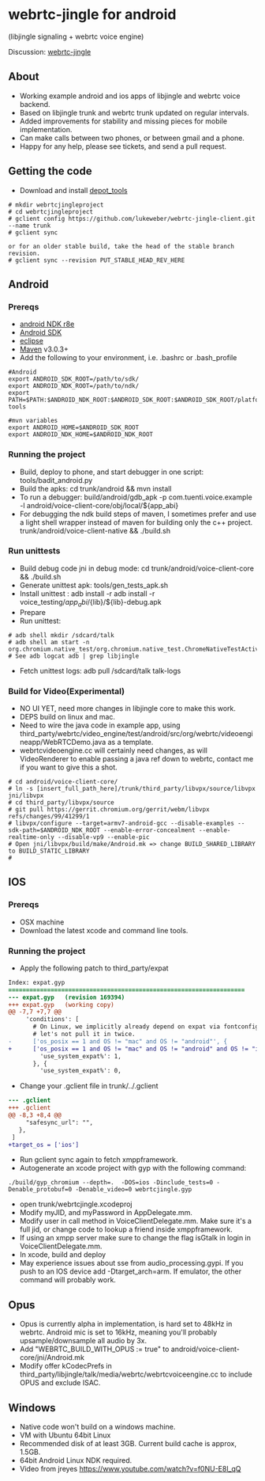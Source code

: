 webrtc-jingle for android
=============
(libjingle signaling + webrtc voice engine) 

Discussion: [webrtc-jingle](https://groups.google.com/forum/?fromgroups#!forum/webrtc-jingle)

## About

* Working example android and ios apps of libjingle and webrtc voice backend.
* Based on libjingle trunk and webrtc trunk updated on regular intervals.
* Added improvements for stability and missing pieces for mobile implementation.
* Can make calls between two phones, or between gmail and a phone.
* Happy for any help, please see tickets, and send a pull request.

## Getting the code

* Download and install [depot_tools](http://dev.chromium.org/developers/how-tos/install-depot-tools)

```
# mkdir webrtcjingleproject
# cd webrtcjingleproject
# gclient config https://github.com/lukeweber/webrtc-jingle-client.git --name trunk
# gclient sync

or for an older stable build, take the head of the stable branch revision.
# gclient sync --revision PUT_STABLE_HEAD_REV_HERE
```

## Android

### Prereqs
* [android NDK r8e](http://developer.android.com/sdk/ndk/index.html)
* [Android SDK](http://developer.android.com/sdk/index.html)
* [eclipse](http://www.eclipse.org/downloads/)
* [Maven](http://maven.apache.org/download.html) v3.0.3+
* Add the following to your environment, i.e. .bashrc or .bash_profile

```
#Android
export ANDROID_SDK_ROOT=/path/to/sdk/
export ANDROID_NDK_ROOT=/path/to/ndk/
export PATH=$PATH:$ANDROID_NDK_ROOT:$ANDROID_SDK_ROOT:$ANDROID_SDK_ROOT/platform-tools

#mvn variables
export ANDROID_HOME=$ANDROID_SDK_ROOT
export ANDROID_NDK_HOME=$ANDROID_NDK_ROOT
```

### Running the project

* Build, deploy to phone, and start debugger in one script: tools/badit_android.py
* Build the apks: cd trunk/android && mvn install
* To run a debugger: build/android/gdb_apk -p com.tuenti.voice.example -l android/voice-client-core/obj/local/${app_abi}
* For debugging the ndk build steps of maven, I sometimes prefer and use a light shell wrapper instead of maven for building only the c++ project. trunk/android/voice-client-native && ./build.sh

### Run unittests
* Build debug code jni in debug mode: cd trunk/android/voice-client-core && ./build.sh
* Generate unittest apk: tools/gen_tests_apk.sh
* Install unittest : adb install -r adb install -r voice_testing/${app_abi}/${lib}/${lib}-debug.apk
* Prepare
* Run unittest:

```
# adb shell mkdir /sdcard/talk
# adb shell am start -n org.chromium.native_test/org.chromium.native_test.ChromeNativeTestActivity
# See adb logcat adb | grep libjingle
```
* Fetch unittest logs:  adb pull /sdcard/talk  talk-logs

### Build for Video(Experimental)
* NO UI YET, need more changes in libjingle core to make this work.
* DEPS build on linux and mac.
* Need to wire the java code in example app, using third_party/webrtc/video_engine/test/android/src/org/webrtc/videoengineapp/WebRTCDemo.java as a template.
* webrtcvideoengine.cc will certainly need changes, as will VideoRenderer to enable passing a java ref down to webrtc, contact me if you want to give this a shot.

```
# cd android/voice-client-core/
# ln -s [insert_full_path_here]/trunk/third_party/libvpx/source/libvpx jni/libvpx
# cd third_party/libvpx/source 
# git pull https://gerrit.chromium.org/gerrit/webm/libvpx refs/changes/99/41299/1
# libvpx/configure --target=armv7-android-gcc --disable-examples --sdk-path=$ANDROID_NDK_ROOT --enable-error-concealment --enable-realtime-only --disable-vp9 --enable-pic
# Open jni/libvpx/build/make/Android.mk => change BUILD_SHARED_LIBRARY to BUILD_STATIC_LIBRARY
# 
```

## IOS
### Prereqs
* OSX machine
* Download the latest xcode and command line tools.

### Running the project
* Apply the following patch to third_party/expat

```diff
Index: expat.gyp
===================================================================
--- expat.gyp   (revision 169394)
+++ expat.gyp   (working copy)
@@ -7,7 +7,7 @@
     'conditions': [
       # On Linux, we implicitly already depend on expat via fontconfig;
       # let's not pull it in twice.
-      ['os_posix == 1 and OS != "mac" and OS != "android"', {
+      ['os_posix == 1 and OS != "mac" and OS != "android" and OS != "ios"', {
         'use_system_expat%': 1,
       }, {
         'use_system_expat%': 0,
```
* Change your .gclient file in trunk/../.gclient
```diff
--- .gclient
+++ .gclient
@@ -8,3 +8,4 @@
     "safesync_url": "",
   },
 ]
+target_os = ['ios']
```
* Run gclient sync again to fetch xmppframework.
* Autogenerate an xcode project with gyp with the following command:
```
./build/gyp_chromium --depth=.  -DOS=ios -Dinclude_tests=0 -Denable_protobuf=0 -Denable_video=0 webrtcjingle.gyp
```
* open trunk/webrtcjingle.xcodeproj
* Modify myJID, and myPassword in AppDelegate.mm.
* Modify user in call method in VoiceClientDelegate.mm. Make sure it's a full jid, or change code to lookup a friend inside xmppframework.
* If using an xmpp server make sure to change the flag isGtalk in login in VoiceClientDelegate.mm.
* In xcode, build and deploy
* May experience issues about sse from audio_processing.gypi. If you push to an IOS device add -Dtarget_arch=arm. If emulator, the other command will probably work. 

## Opus
* Opus is currently alpha in implementation, is hard set to 48kHz in webrtc. Android mic is set to 16kHz, meaning you'll probably upsample/downsample all audio by 3x.
* Add "WEBRTC_BUILD_WITH_OPUS := true" to android/voice-client-core/jni/Android.mk
* Modify offer kCodecPrefs in third_party/libjingle/talk/media/webrtc/webrtcvoiceengine.cc to include OPUS and exclude ISAC. 

## Windows
* Native code won't build on a windows machine.
* VM with Ubuntu 64bit Linux
* Recommended disk of at least 3GB. Current build cache is approx, 1.5GB.
* 64bit Android Linux NDK required.
* Video from jreyes https://www.youtube.com/watch?v=f0NU-E8l_qQ
